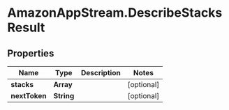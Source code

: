# AmazonAppStream.DescribeStacksResult

## Properties

Name | Type | Description | Notes
------------ | ------------- | ------------- | -------------
**stacks** | **Array** |  | [optional] 
**nextToken** | **String** |  | [optional] 


